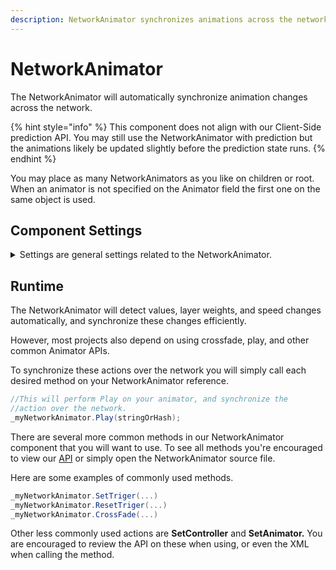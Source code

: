```yaml
---
description: NetworkAnimator synchronizes animations across the network.
---
```


# NetworkAnimator

The NetworkAnimator will automatically synchronize animation changes across the network.

{% hint style="info" %}
This component does not align with our Client-Side prediction API. You may still use the NetworkAnimator with prediction but the animations likely be updated slightly before the prediction state runs.
{% endhint %}

You may place as many NetworkAnimators as you like on children or root. When an animator is not specified on the Animator field the first one on the same object is used.

## Component Settings <a href="#server-and-host" id="server-and-host"></a>

<details>

<summary>Settings are general settings related to the NetworkAnimator.</summary>

**Animator** field indicates which Animator to synchronize over the network. The referenced animator can be anywhere on the object. You may also change the Animator at runtime using Network Animator API.

**Interpolation** is how many ticks of interpolation. Like the [NetworkTransform](network-transform.md), the animator will be this number of ticks behind before iterating data. To use tick alignment with a NetworkTransform, use the same value of interpolation as on the NetworkTransform.

**Smooth Floats** will ensure floats are moved over time on those receiving animator updates. This is commonly left true to allow blending between animation trees.

**Client Authoritative** as true allows the owning client to make changes to their animations locally, and those changes will be sent to the server and other clients. While false the server must change animations to have them sent to clients.

**Send To Owner** will only be displayed when _**Client Authoritative**_ is false. While _**Synchronize To Owner**_ is true the server will also send animation changes to the object owner; while false the owner will not get the animation changes by the server. This can be useful if you want to run animations locally in real time on owning clients.

**Synchronized Parameters (pro feature)** allows only specified parameters to be synchronized over the network. This can be useful if some parameters should only be used for the local client, or do not necessarily need to be networked.

</details>

## Runtime

The NetworkAnimator will detect values, layer weights, and speed changes automatically, and synchronize these changes efficiently.

However, most projects also depend on using crossfade, play, and other common Animator APIs.

To synchronize these actions over the network you will simply call each desired method on your NetworkAnimator reference.

```csharp
//This will perform Play on your animator, and synchronize the
//action over the network.
_myNetworkAnimator.Play(stringOrHash);
```

There are several more common methods in our NetworkAnimator component that you will want to use. To see all methods you're encouraged to view our [API](https://firstgeargames.com/FishNet/api/api/FishNet.Component.Animating.NetworkAnimator.html) or simply open the NetworkAnimator source file.

Here are some examples of commonly used methods.

```csharp
_myNetworkAnimator.SetTriger(...)
_myNetworkAnimator.ResetTriger(...)
_myNetworkAnimator.CrossFade(...)
```

Other less commonly used actions are **SetController** and **SetAnimator.** You are encouraged to review the API on these when using, or even the XML when calling the method.
